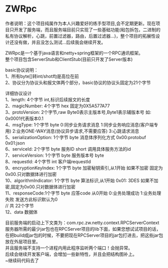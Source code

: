 # ZWRpc 
作者说明：这个项目纯属作为本人兴趣爱好的练手型项目,会不定期更新。现在项目只开发了服务端，而且服务端目前只实现了一些基础功能(粘包拆包，二进制的私有协议解析，心跳，前置过滤器，路由，后置过滤器...)，整个项目的拓展性设计还没有做，并且没怎么测试...后续我会继续开发。  

ZWRpc是一个基于java语言和netty+spring框架的一个RPC通讯框架。  
整个项目包含ServerStub和ClientStub(目前只开发了Server版本)   
  
basic协议说明：  
1、所有byte[]转int/shot均是高位在前  
2、协议分为协议头和报文体两个部分，basic协议的协议头固定为21个字节  
  
详细协议设计  
1、length:  4个字节 int,标识后续报文的长度  
2、magicNumber:  4个字节 hex 固定为0X5A577A77  
3、protoVersion:  2个字节,raw Byte0表示主版本号,Byte1表示辅版本号 如: 0x0001代表版本0.1  
4、msgType: 1个字节  byte 0:同步业务请求消息  1:同步业务响应消息(客户端专用)  2:业务ONE-WAY消息(协议异步请求,不需要应答)  3:心跳请求消息  
5、serializationOption: 1个字节  byte 消息体序列化方式 0x00:protobuf 0x01:json  
6、serviceId: 2个字节 byte 服务ID short 调用具体服务方法的id  
7、serviceVersion: 1个字节 byte 服务版本号 byte   
8、requestId: 4个字节 int 客户端requestId  
9、encryptionKeyIndex: 1个字节  byte 加密秘钥索引,从1开始 如果不加密 固定为0x00.只对数据体进行加密  
10、algorithmIndicator: 1个字节 byte 算法标识,从1开始 0x01: 3DES 如果不加密,固定为0x00.只对数据体进行加密  
11、responseCode:1个字节 byte 应答code 从0开始 0:业务处理成功 1:业务处理失败   发送方此标识默认为0  
// 共 22个字节  
12、data 数据体  
  
目前服务端的启动上下文类为：com.rpc.zw.netty.context.RPCServerContext  
服务器所需的最少jar包也在RPCServer项目的lib下面，如果您想试试项目的话，在把build成jar包的时候，不要把现在RPCServer项目的jar包打进去，把这些jar包放在外层项目里。  
并且服务端不支持一个进程内用此程序监听两个端口！会抛异常。  
后续会继续开发客户端，会增加一些新特性，并且会把结构图补上。  
~继续码代码去了  
 
